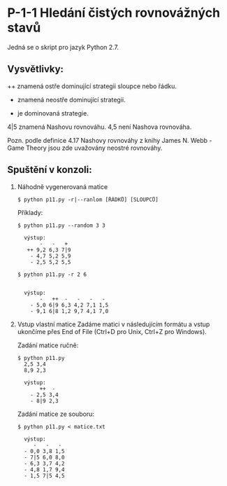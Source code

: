 P-1-1 Hledání čistých rovnovážných stavů
========================================


Jedná se o skript pro jazyk Python 2.7.


Vysvětlivky:
------------

++ znamená ostře dominující strategii sloupce nebo řádku.
+  znamená neostře dominující strategii.
-  je dominovaná strategie.

4|5 znamená Nashovu rovnováhu.
4,5 není Nashova rovnováha.

Pozn. podle definice 4.17 Nashovy rovnováhy z knihy James N. Webb - Game Theory 
jsou zde uvažovány neostré rovnováhy.



Spuštění v konzoli:
-------------------

1. Náhodně vygenerovaná matice
    ```
    $ python p11.py -r|--ranlom [ŘÁDKŮ] [SLOUPCŮ]
    ```

    Příklady:
    ```
    $ python p11.py --random 3 3

      výstup:
           -   -   + 
       ++ 9,2 6,3 7|9
        - 4,7 5,2 5,9
        - 2,5 5,2 5,5
    ```
    
    ```
    $ python p11.py -r 2 6

    
      výstup:
           -   ++  -   -   -   - 
        - 5,0 6|9 6,3 4,2 7,1 1,5
        - 9,1 6|8 1,2 9,7 4,1 7,0
    ```

2. Vstup vlastní matice
    Zadáme matici v následujícím formátu a vstup ukončíme přes End of File 
    (Ctrl+D pro Unix, Ctrl+Z pro Windows).

    Zadání matice ručně:
    ```
    $ python p11.py
      2,5 3,4
      8,9 2,3
      
      výstup:
           ++  - 
        - 2,5 3,4
        - 8|9 2,3
    ```
  
  
    Zadání matice ze souboru:
    ```
    $ python p11.py < matice.txt

      výstup:
         -   -   - 
      - 0,0 3,8 1,5
      - 7|5 6,0 8,0
      - 6,3 3,7 4,2
      - 4,8 1,7 9,4
      - 1,5 7|5 4,5
    ```
